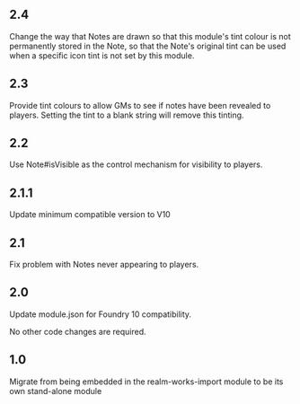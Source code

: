 ## 2.4

Change the way that Notes are drawn so that this module's tint colour is not permanently stored in the Note, so that the Note's original tint can be used when a specific icon tint is not set by this module.

## 2.3

Provide tint colours to allow GMs to see if notes have been revealed to players. Setting the tint to a blank string will remove this tinting.

## 2.2

Use Note#isVisible as the control mechanism for visibility to players.

## 2.1.1

Update minimum compatible version to V10

## 2.1

Fix problem with Notes never appearing to players.

## 2.0

Update module.json for Foundry 10 compatibility.

No other code changes are required.

## 1.0

Migrate from being embedded in the realm-works-import module to be its own stand-alone module
